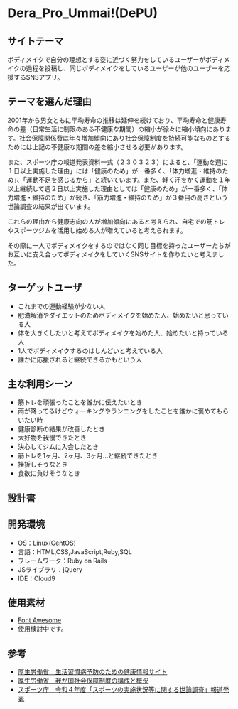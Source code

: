 # Dera_Pro_Ummai!(DePU)

## サイトテーマ
ボディメイクで自分の理想とする姿に近づく努力をしているユーザーがボディメイクの過程を投稿し、同じボディメイクをしているユーザーが他のユーザーを応援するSNSアプリ。

## テーマを選んだ理由
2001年から男女ともに平均寿命の推移は延伸を続けており、平均寿命と健康寿命の差（日常生活に制限のある不健康な期間）の縮小が徐々に縮小傾向にあります。社会保障関係費は年々増加傾向にあり社会保障制度を持続可能なものとするためには上記の不健康な期間の差を縮小させる必要があります。<br>

また、スポーツ庁の報道発表資料一式（２３０３２３）によると、「運動を週に１日以上実施した理由」には「健康のため」が一番多く、「体力増進・維持のため」、「運動不足を感じるから」と続いています。また、軽く汗をかく運動を１年以上継続して週２日以上実施した理由としては「健康のため」が一番多く、「体力増進・維持のため」が続き、「筋力増進・維持のため」が３番目の高さという世論調査の結果が出ています。<br>

これらの理由から健康志向の人が増加傾向にあると考えられ、自宅での筋トレやスポーツジムを活用し始める人が増えていると考えられます。<br>

その際に一人でボディメイクをするのではなく同じ目標を持ったユーザーたちがお互いに支え合ってボディメイクをしていくSNSサイトを作りたいと考えました。<br>
 
## ターゲットユーザ
- これまでの運動経験が少ない人
- 肥満解消やダイエットのためボディメイクを始めた人、始めたいと思っている人
- 体を大きくしたいと考えてボディメイクを始めた人、始めたいと持っている人
- 1人でボディメイクするのはしんどいと考えている人
- 誰かに応援されると継続できるかもという人

## 主な利用シーン
- 筋トレを頑張ったことを誰かに伝えたいとき
- 雨が降ってるけどウォーキングやランニングをしたことを誰かに褒めてもらいたい時
- 健康診断の結果が改善したとき
- 大好物を我慢できたとき
- 決心してジムに入会したとき
- 筋トレを1ヶ月、2ヶ月、3ヶ月…と継続できたとき
- 挫折しそうなとき
- 食欲に負けそうなとき

## 設計書


## 開発環境
- OS：Linux(CentOS)
- 言語：HTML,CSS,JavaScript,Ruby,SQL
- フレームワーク：Ruby on Rails
- JSライブラリ：jQuery
- IDE：Cloud9

## 使用素材
- [Font Awesome](https://fontawesome.com/)
- 使用検討中です。

## 参考
- [厚生労働省　生活習慣病予防のための健康情報サイト](https://www.e-healthnet.mhlw.go.jp/information/hale/h-01-002.html)
- [厚生労働省　我が国社会保障制度の構成と概況](https://www.mhlw.go.jp/stf/newpage_21511.html)
- [スポーツ庁　令和４年度「スポーツの実施状況等に関する世論調査」報道発表](https://www.mext.go.jp/sports/b_menu/toukei/chousa04/sports/1415963_00008.htm)
